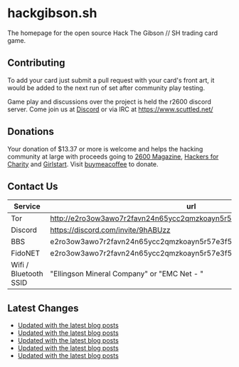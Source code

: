 # hackgibson.sh
The homepage for the open source Hack The Gibson // SH trading card game.


## Contributing

To add your card just submit a pull request with your card's front art, it would be added to the next run of set after community play testing.

Game play and discussions over the project is held the r2600 discord server. Come join us at [Discord](https://discord.com/invite/9hABUzz) or via IRC at https://www.scuttled.net/


## Donations

Your donation of $13.37 or more is welcome and helps the hacking community at large with proceeds going to [2600 Magazine](https://2600.com/), [Hackers for Charity](https://hackersforcharity.org) and [Girlstart](https://girlstart.org).  Visit [buymeacoffee](https://www.buymeacoffee.com/hackgibson.sh) to donate.


## Contact Us

Service | url
-|-
Tor | http://e2ro3ow3awo7r2favn24n65ycc2qmzkoayn5r57e3f56nvjwdcgg32ad.onion
Discord | https://discord.com/invite/9hABUzz
BBS | e2ro3ow3awo7r2favn24n65ycc2qmzkoayn5r57e3f56nvjwdcgg32ad.onion:23
FidoNET | e2ro3ow3awo7r2favn24n65ycc2qmzkoayn5r57e3f56nvjwdcgg32ad.onion:24554
Wifi / Bluetooth SSID | "Ellingson Mineral Company" or "EMC Net - <fidonet address>"

## Latest Changes
<!-- BLOG-POST-LIST:START -->
- [Updated with the latest blog posts](https://github.com/DFW2600/hackgibson.sh/commit/738ece3bb0dd08666251319bf7b0b284543e158a)
- [Updated with the latest blog posts](https://github.com/DFW2600/hackgibson.sh/commit/ed1dddfde2716116b05860f0ebc0af0c5d102a21)
- [Updated with the latest blog posts](https://github.com/DFW2600/hackgibson.sh/commit/3ef082622f957f5fb552cd0e225d38855a15c3e5)
- [Updated with the latest blog posts](https://github.com/DFW2600/hackgibson.sh/commit/f0fa365a9cc093d1b4b032845b637534781ee541)
- [Updated with the latest blog posts](https://github.com/DFW2600/hackgibson.sh/commit/6cc4d7bccaa1cc7f94e2fe70df14f9a93ae3b678)
<!-- BLOG-POST-LIST:END -->
